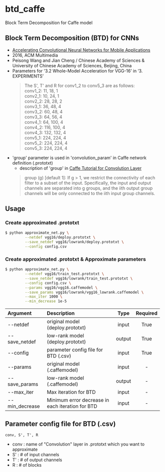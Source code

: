 # btd_caffe
Block Term Decomposition for Caffe model

## Block Term Decomposition (BTD) for CNNs
- [Accelerating Convolutional Neural Networks for Mobile Applications](http://dl.acm.org/citation.cfm?id=2967280)
- 2016, ACM Multimedia
- Peisong Wang and Jian Cheng / Chinese Academy of Sciences & University of Chinese Academy of Sciences, Beijing, China
- Parameters for '3.2 Whole-Model Acceleration for VGG-16’ in ‘3. EXPERIMENTS’
  >The S', T' and R for conv1_2 to conv5_3 are as follows:  
  >conv1_2: 11, 18, 1  
  >conv2_1: 10, 24, 1  
  >conv2_2: 28, 28, 2  
  >conv3_1: 36, 48, 4  
  >conv3_2: 60, 48, 4  
  >conv3_3: 64, 56, 4  
  >conv4_1: 64, 100, 4  
  >conv4_2: 116, 100, 4  
  >conv4_3: 132, 132, 4  
  >conv5_1: 224, 224, 4  
  >conv5_2: 224, 224, 4  
  >conv5_3: 224, 224, 4  
- 'group' parameter is used in 'convolution_param' in Caffe network definition (.prototxt)
  - description of 'group' in [Caffe Tutorial for Convolution Layer](http://caffe.berkeleyvision.org/tutorial/layers/convolution.html)
  >group (g) [default 1]: If g > 1, we restrict the connectivity of each filter to a subset of the input. Specifically, the input and output channels are separated into g groups, and the iith output group channels will be only connected to the iith input group channels.

## Usage
### Create approximated .prototxt
```sh
$ python approximate_net.py \
         --netdef vgg16/deploy.prototxt \
         --save_netdef vgg16/lowrank/deploy.prototxt \
         --config config.csv
```

### Create approximated .prototxt & Approximate parameters  
```sh
$ python approximate_net.py \
         --netdef vgg16/train_test.prototxt \
         --save_netdef vgg16/lowrank/train_test.prototxt \
         --config config.csv \
         --params vgg16/vgg16.caffemodel \
         --save_params vgg16/lowrank/vgg16_lowrank.caffemodel \
         --max_iter 1000 \
         --min_decrease 1e-5 
```

| Argument | Description | Type | Required |
| :-- | :-- | :-: | :-: |
| --netdef | original model (deploy.prototxt)| input | True |
| --save_netdef | low-rank model (deploy.prototxt) | output | True |
| --config | parameter config file for BTD (.csv)| input | True |
| --params | original model (.caffemodel) | input | - |
| --save_params | low-rank model (.caffemodel)| output | - |
| --max_iter | Max iteration for BTD| input | - |
| --min_decrease | Minimum error decrease in each iteration for BTD| input | - |

## Parameter config file for BTD (.csv)
```
conv, S', T', R
```
- conv : name of "Convolution" layer in .prototxt which you want to approximate
- S' : # of input channels
- T' : # of output channels
- R  : # of blocks
